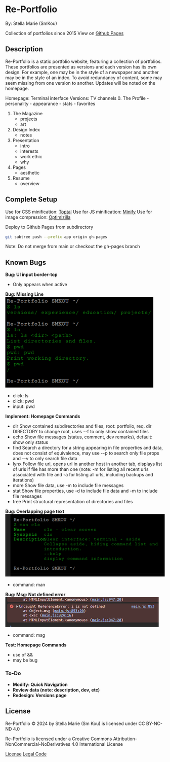 # Re-Portfolio

By: Stella Marie (SmKou)

Collection of portfolios since 2015
View on [Github Pages](smkou.github.io/re-portfolio)

## Description

Re-Portfolio is a static portfolio website, featuring a collection of portfolios. These portfolios are presented as versions and each version has its own design. For example, one may be in the style of a newspaper and another may be in the style of an index. To avoid redundancy of content, some may seem missing from one version to another. Updates will be noted on the homepage.

Homepage: Terminal interface
Versions: TV channels
0.	The Profile
    - personality
    - appearance
    - stats
    - favorites
1.	The Magazine
    - projects
    - art
2.	Design Index
    - notes
3.	Presentation
    - intro
    - interests
    - work ethic
    - why
4.	Pages
    - aesthetic
5.	Resume
    - overview

## Complete Setup

Use for CSS minification: [Toptal](https://www.toptal.com/developers/cssminifier)
Use for JS minification: [Minify](https://minify-js.com/)
Use for image compression: [Optimizilla](https://imagecompressor.com/)

Deploy to Github Pages from subdirectory
```bash
git subtree push --prefix app origin gh-pages
```
Note: Do not merge from main or checkout the gh-pages branch

## Known Bugs

**Bug: UI input border-top**
- Only appears when active

**Bug: Missing Line**
![Missing line](homepage_bug_missing_line.png)
- click: ls
- click: pwd
- input: pwd

**Implement: Homepage Commands**
- dir
  Show contained subdirectories and files, root: portfolio, req. dir DIRECTORY to change root, uses --f to only show contained files
- echo
  Show file messages (status, comment, dev remarks), default: show only status
- find
  Search a directory for a string appearing in file properties and data, does not consist of equivalence, may use --p to search only file props and --v to only search file data
- lynx
  Follow file url, opens url in another host in another tab, displays list of urls if file has more than one (note: -m for listing all recent urls associated with file and -a for listing all urls, including backups and iterations)
- more
  Show file data, use -m to include file messages
- stat
  Show file properties, use -d to include file data and -m to include file messages
- tree
  Print structural representation of directories and files

**Bug: Overlapping page text**
![Overlapping text](homepage_bug_help_text.png)
- command: man

**Bug: Msg: Not defined error**
![ReferenceError](homepage_bug_msg_not_defined.png)
- command: msg

**Test: Homepage Commands**
- use of &&
- may be bug

### To-Do
- **Modify: Quick Navigation**
- **Review data (note: description, dev, etc)**
- **Redesign: Versions page**

## License

Re-Portfolio © 2024 by Stella Marie (Sm Kou) is licensed under CC BY-NC-ND 4.0

Re-Portfolio is licensed under a
Creative Commons Attribution-NonCommercial-NoDerivatives 4.0 International License

[License](https://creativecommons.org/licenses/by-nc-nd/4.0/)
[Legal Code](https://creativecommons.org/licenses/by-nc-nd/4.0/legalcode.en)
